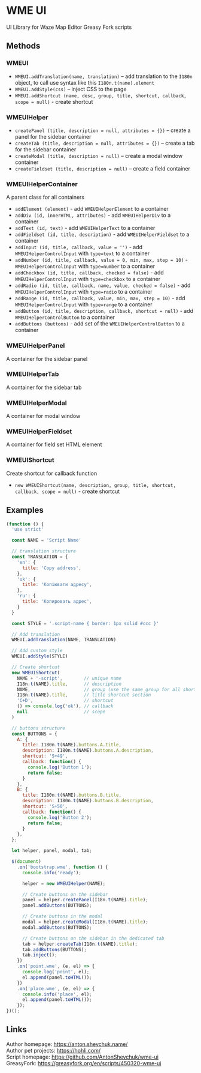 # WME UI
UI Library for Waze Map Editor Greasy Fork scripts

## Methods

### WMEUI
* `WMEUI.addTranslation(name, translation)` – add translation to the `I180n` object, to call use syntax like this `I180n.t(name).element`
* `WMEUI.addStyle(css)` – inject CSS to the page
* `WMEUI.addShortcut (name, desc, group, title, shortcut, callback, scope = null)` - create shortcut

### WMEUIHelper

* `createPanel (title, description = null, attributes = {})` – create a panel for the sidebar container
* `createTab (title, description = null, attributes = {})` – create a tab for the sidebar container
* `createModal (title, description = null)` – create a modal window container
* `createFieldset (title, description = null)` – create a field container

### WMEUIHelperContainer
A parent class for all containers

* `addElement (element)` - add `WMEUIHelperElement` to a container
* `addDiv (id, innerHTML, attributes)` - add `WMEUIHelperDiv` to a container
* `addText (id, text)` - add `WMEUIHelperText` to a container
* `addFieldset (id, title, description)` - add `WMEUIHelperFieldset` to a container
* `addInput (id, title, callback, value = '')` - add `WMEUIHelperControlInput` with `type=text` to a container
* `addNumber (id, title, callback, value = 0, min, max, step = 10)` - `WMEUIHelperControlInput` with `type=number` to a container
* `addCheckbox (id, title, callback, checked = false)` - add `WMEUIHelperControlInput` with `type=checkbox` to a container
* `addRadio (id, title, callback, name, value, checked = false)` - add `WMEUIHelperControlInput` with `type=radio` to a container
* `addRange (id, title, callback, value, min, max, step = 10)` - add `WMEUIHelperControlInput` with `type=range` to a container
* `addButton (id, title, description, callback, shortcut = null)` - add `WMEUIHelperControlButton` to a container
* `addButtons (buttons)` - add set of the `WMEUIHelperControlButton` to a container

### WMEUIHelperPanel
A container for the sidebar panel 

### WMEUIHelperTab
A container for the sidebar tab

### WMEUIHelperModal
A container for modal window

### WMEUIHelperFieldset
A container for field set HTML element

### WMEUIShortcut
Create shortcut for callback function

* `new WMEUIShortcut(name, description, group, title, shortcut, callback, scope = null)` - create shortcut

## Examples

```javascript
(function () {
  'use strict'

  const NAME = 'Script Name'

  // translation structure
  const TRANSLATION = {
    'en': {
      title: 'Copy address',
    },
    'uk': {
      title: 'Копіювати адресу',
    },
    'ru': {
      title: 'Копировать адреc',
    }
  }

  const STYLE = '.script-name { border: 1px solid #ccc }'

  // Add translation
  WMEUI.addTranslation(NAME, TRANSLATION)

  // Add custom style
  WMEUI.addStyle(STYLE)

  // Create shortcut
  new WMEUIShortcut(
    NAME + '-script',        // unique name
    I18n.t(NAME).title,      // description
    NAME,                    // group (use the same group for all shortcuts of the script)
    I18n.t(NAME).title,      // title shortcut section
    'C+D',                   // shortcut
    () => console.log('ok'), // callback
    null                     // scope
  )

  // buttons structure
  const BUTTONS = {
    A: {
      title: I180n.t(NAME).buttons.A.title,
      description: I180n.t(NAME).buttons.A.description,
      shortcut: 'S+49',
      callback: function() {
        console.log('Button 1');
        return false;
      }
    },
    B: {
      title: I180n.t(NAME).buttons.B.title,
      description: I180n.t(NAME).buttons.B.description,
      shortcut: 'S+50',
      callback: function() {
        console.log('Button 2');
        return false;
      }
    },
  };

  let helper, panel, modal, tab;

  $(document)
    .on('bootstrap.wme', function () {
      console.info('ready');

      helper = new WMEUIHelper(NAME);

      // Create buttons on the sidebar
      panel = helper.createPanel(I18n.t(NAME).title);
      panel.addButtons(BUTTONS);

      // Create buttons in the modal
      modal = helper.createModal(I18n.t(NAME).title);
      modal.addButtons(BUTTONS);

      // Create buttons on the sidebar in the dedicated tab
      tab = helper.createTab(I18n.t(NAME).title);
      tab.addButtons(BUTTONS);
      tab.inject();
    })
    .on('point.wme', (e, el) => {
      console.log('point', el);
      el.append(panel.toHTML());
    })
    .on('place.wme', (e, el) => {
      console.info('place', el);
      el.append(panel.toHTML());
    });
})();
```

## Links

Author homepage: https://anton.shevchuk.name/  
Author pet projects: https://hohli.com/  
Script homepage: https://github.com/AntonShevchuk/wme-ui  
GreasyFork: https://greasyfork.org/en/scripts/450320-wme-ui  
